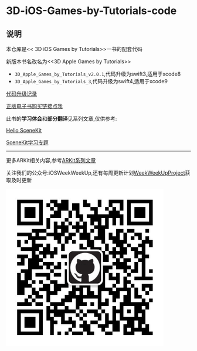 # 3D-iOS-Games-by-Tutorials-code

## 说明
本仓库是<< 3D iOS Games by Tutorials>>一书的配套代码

新版本书名改名为<<3D Apple Games by Tutorials>>

* `3D_Apple_Games_by_Tutorials_v2.0.1`,代码升级为swift3,适用于xcode8
* `3D_Apple_Games_by_Tutorials_3`,代码升级为swift4,适用于xcode9


[代码升级记录](https://www.raywenderlich.com/store/3d-ios-games-by-tutorials/source-code)

[正版电子书购买链接点我](https://store.raywenderlich.com/products/3d-apple-games-by-tutorials?_ga=2.106417411.1468940710.1511336864-1976951389.1509445815)


此书的**学习体会**和**部分翻译**见系列文章,仅供参考:

[Hello SceneKit](https://juejin.im/post/5a322530f265da43062ac948)

[SceneKit学习专题](https://juejin.im/collection/5a3236ecf265da068948554a)

---
更多ARKit相关内容,参考[ARKit系列文章](https://xiaozhuanlan.com/ARKit)

关注我们的公众号:iOSWeekWeekUp,还有每周更新计划[WeekWeekUpProject](https://github.com/WeekWeekUp/WeekWeekUpProject)获取及时更新

![QRCode](https://github.com/WeekWeekUp/WeekWeekUpProject/blob/master/qrcode_for_iOSWeekWeekUp.jpg)
